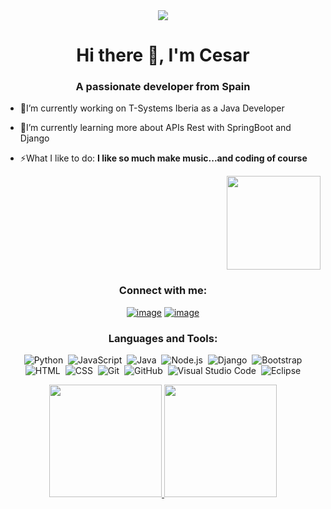 <div align="center">
<img src="https://tse2.mm.bing.net/th?id=OIP.ZbV_6bYYRF-X3n0OO-IewQHaC9&pid=Api">
</div>
<h1 align="center">Hi there 👋, I'm Cesar </h1>
<h3 align="center">A passionate developer from Spain</h3>
<div align="left">

  
- 🔭I’m currently working on T-Systems Iberia as a Java Developer
  
- 🌱I’m currently learning more about APIs Rest with SpringBoot and Django

- ⚡What I like to do: **I like so much make music...and coding of course**


</div>
<div align="right">
<img src="https://github.com/Adam-pw/Adam-pw/blob/main/animation_500_kxa883sd.gif" width="150" height="150">
 </div>

<h3 align="center">Connect with me:</h3>
<div align="center">

[![image](https://img.shields.io/badge/LinkedIn-0077B5?style=for-the-badge&logo=linkedin&logoColor=white)](https://www.linkedin.com/in/cesartorrellesleon)
[![image](https://img.shields.io/badge/Gmail-D14836?style=for-the-badge&logo=gmail&logoColor=white)](mailto:cesar.torrelles.leon@gmail.com)
  
</div>

<h3 align="center">Languages and Tools:</h3>
<div align="center">

  ![Python](https://img.shields.io/badge/-Python-05122A?style=flat&logo=python)&nbsp;
  ![JavaScript](https://img.shields.io/badge/-JavaScript-05122A?style=flat&logo=javascript)&nbsp;
  ![Java](https://img.shields.io/badge/-Java-05122A?style=flat&logo=Java&logoColor=FFA518)&nbsp;
  ![Node.js](https://img.shields.io/badge/-Node.js-05122A?style=flat&logo=node.js)&nbsp;
  ![Django](https://img.shields.io/badge/-Django-05122A?style=flat&logo=django&logoColor=092E20)&nbsp;
  ![Bootstrap](https://img.shields.io/badge/-Bootstrap-05122A?style=flat&logo=bootstrap&logoColor=563D7C)\
  ![HTML](https://img.shields.io/badge/-HTML-05122A?style=flat&logo=HTML5)&nbsp;
  ![CSS](https://img.shields.io/badge/-CSS-05122A?style=flat&logo=CSS3&logoColor=1572B6)&nbsp;
  ![Git](https://img.shields.io/badge/-Git-05122A?style=flat&logo=git)&nbsp;
  ![GitHub](https://img.shields.io/badge/-GitHub-05122A?style=flat&logo=github)&nbsp;
  ![Visual Studio Code](https://img.shields.io/badge/-Visual%20Studio%20Code-05122A?style=flat&logo=visual-studio-code&logoColor=007ACC)&nbsp;
  ![Eclipse](https://img.shields.io/badge/-Eclipse-05122A?style=flat&logo=eclipse-ide&logoColor=2C2255)
</div>
<p align="center">
<a href="https://github.com/cesar-torrelles">
  <img height="180em" src="https://github-readme-stats-eight-theta.vercel.app/api?username=cesar-torrelles&show_icons=true&theme=algolia&include_all_commits=true&count_private=true"/>
  <img height="180em" src="https://github-readme-stats-eight-theta.vercel.app/api/top-langs/?username=cesar-torrelles&layout=compact&langs_count=8&theme=algolia"/>
</a>
  
</p>







